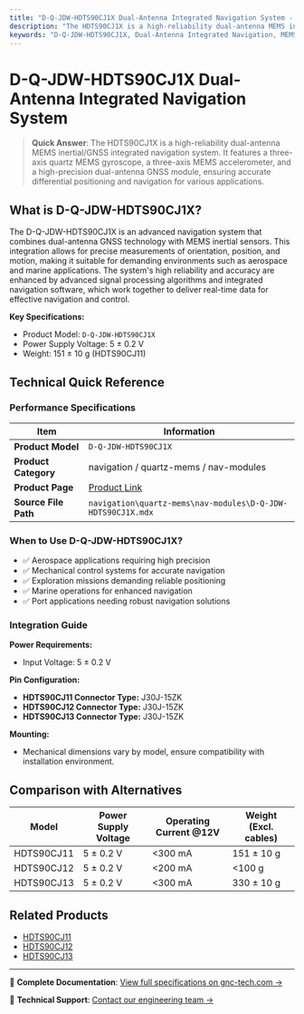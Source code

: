 ```yaml
---
title: "D-Q-JDW-HDTS90CJ1X Dual-Antenna Integrated Navigation System - Technical Reference"
description: "The HDTS90CJ1X is a high-reliability dual-antenna MEMS inertial/GNSS integrated navigation system, ideal for aerospace, mechanical control, exploration, marine, and port applications."
keywords: "D-Q-JDW-HDTS90CJ1X, Dual-Antenna Integrated Navigation, MEMS Inertial/GNSS"
---
```


# D-Q-JDW-HDTS90CJ1X Dual-Antenna Integrated Navigation System

> **Quick Answer**: The HDTS90CJ1X is a high-reliability dual-antenna MEMS inertial/GNSS integrated navigation system. It features a three-axis quartz MEMS gyroscope, a three-axis MEMS accelerometer, and a high-precision dual-antenna GNSS module, ensuring accurate differential positioning and navigation for various applications.

## What is D-Q-JDW-HDTS90CJ1X?

The D-Q-JDW-HDTS90CJ1X is an advanced navigation system that combines dual-antenna GNSS technology with MEMS inertial sensors. This integration allows for precise measurements of orientation, position, and motion, making it suitable for demanding environments such as aerospace and marine applications. The system's high reliability and accuracy are enhanced by advanced signal processing algorithms and integrated navigation software, which work together to deliver real-time data for effective navigation and control.

**Key Specifications:**
- Product Model: `D-Q-JDW-HDTS90CJ1X`
- Power Supply Voltage: 5 ± 0.2 V
- Weight: 151 ± 10 g (HDTS90CJ11)

## Technical Quick Reference

### Performance Specifications

| Item | Information |
|------|-------------|
| **Product Model** | `D-Q-JDW-HDTS90CJ1X` |
| **Product Category** | navigation / quartz-mems / nav-modules |
| **Product Page** | [Product Link](https://www.gnc-tech.com/products/quartz-mems-nav-hdts90cj1x/) |
| **Source File Path** | `navigation\quartz-mems\nav-modules\D-Q-JDW-HDTS90CJ1X.mdx` |

### When to Use D-Q-JDW-HDTS90CJ1X?
- ✅ Aerospace applications requiring high precision
- ✅ Mechanical control systems for accurate navigation
- ✅ Exploration missions demanding reliable positioning
- ✅ Marine operations for enhanced navigation
- ✅ Port applications needing robust navigation solutions

### Integration Guide
**Power Requirements:**
- Input Voltage: 5 ± 0.2 V

**Pin Configuration:**
- **HDTS90CJ11 Connector Type:** J30J-15ZK
- **HDTS90CJ12 Connector Type:** J30J-15ZK
- **HDTS90CJ13 Connector Type:** J30J-15ZK

**Mounting:**
- Mechanical dimensions vary by model, ensure compatibility with installation environment.

## Comparison with Alternatives

| Model | Power Supply Voltage | Operating Current @12V | Weight (Excl. cables) |
|-------|----------------------|------------------------|------------------------|
| HDTS90CJ11 | 5 ± 0.2 V | <300 mA | 151 ± 10 g |
| HDTS90CJ12 | 5 ± 0.2 V | <200 mA | <100 g |
| HDTS90CJ13 | 5 ± 0.2 V | <300 mA | 330 ± 10 g |

## Related Products
- [HDTS90CJ11](https://www.gnc-tech.com/products/quartz-mems-nav-hdts90cj11/)
- [HDTS90CJ12](https://www.gnc-tech.com/products/quartz-mems-nav-hdts90cj12/)
- [HDTS90CJ13](https://www.gnc-tech.com/products/quartz-mems-nav-hdts90cj13/)

---

📘 **Complete Documentation**: [View full specifications on gnc-tech.com →](https://www.gnc-tech.com/products/quartz-mems-nav-hdts90cj1x/)

💬 **Technical Support**: [Contact our engineering team →](https://www.gnc-tech.com/contact)